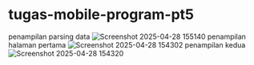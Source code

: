 # tugas-mobile-program-pt5
penampilan parsing data ![Screenshot 2025-04-28 155140](https://github.com/user-attachments/assets/93e05ea7-c72f-487c-9542-06150349007f)
penampilan halaman pertama ![Screenshot 2025-04-28 154302](https://github.com/user-attachments/assets/f3683f1e-048e-4f28-8881-ca8f4d4e7635)
penampilan kedua ![Screenshot 2025-04-28 154320](https://github.com/user-attachments/assets/99157581-7df6-4378-a471-d74f24f2e7fc)
